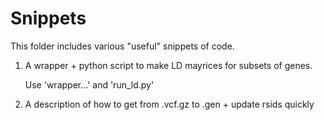 # Snippets

This folder includes various "useful" snippets of code.

1. A wrapper + python script to make LD mayrices for subsets of genes. 

    Use 'wrapper...' and 'run_ld.py'

2. A description of how to get from .vcf.gz to .gen + update rsids quickly
